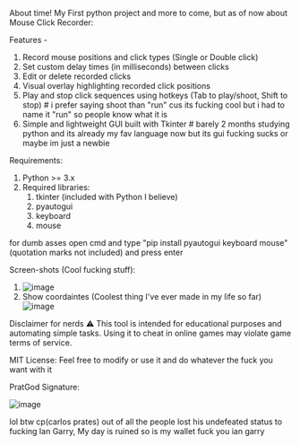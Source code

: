 About time!
My First python project and more to come, but as of now about Mouse Click Recorder: 

Features -
1) Record mouse positions and click types (Single or Double click)
2) Set custom delay times (in milliseconds) between clicks
3) Edit or delete recorded clicks
4) Visual overlay highlighting recorded click positions
5) Play and stop click sequences using hotkeys (Tab to play/shoot, Shift to stop) # i prefer saying shoot than "run" cus its fucking cool but i had to name it "run" so people know what it is 
6) Simple and lightweight GUI built with Tkinter # barely 2 months studying python and its already my fav language now but its gui fucking sucks or maybe im just a newbie 

Requirements:

1) Python >= 3.x 
2) Required libraries:
   1) tkinter (included with Python I believe)
   2) pyautogui
   3) keyboard
   4) mouse
      
for dumb asses open cmd and type "pip install pyautogui keyboard mouse" (quotation marks not included) and press enter 

Screen-shots (Cool fucking stuff):
1)   ![image](https://github.com/user-attachments/assets/c8a69776-7642-4812-bdb4-947ed5f89d8d)
2)   Show coordaintes (Coolest thing I've ever made in my life so far) ![image](https://github.com/user-attachments/assets/365d1b02-f12f-4db4-a42b-435c21790ab8)

Disclaimer for nerds ⚠️
  This tool is intended for educational purposes and automating simple tasks.
  Using it to cheat in online games may violate game terms of service. 

MIT License:
  Feel free to modify or use it and do whatever the fuck you want with it 

PratGod Signature:



  ![image](https://github.com/user-attachments/assets/0b5fa846-5232-452c-8037-c76ade2a3dd2)












lol btw cp(carlos prates) out of all the people lost his undefeated status to fucking Ian Garry, My day is ruined so is my wallet fuck you ian garry







